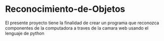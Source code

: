 # Reconocimiento-de-Objetos
El presente proyecto tiene la finalidad de crear un programa que reconozca componentes de la computadora a traves de la camara web usando el lenguaje de python
